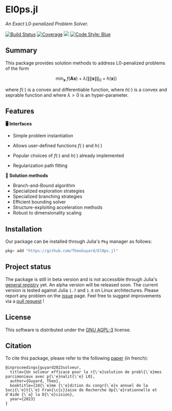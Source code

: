 # El0ps.jl

*An Exact L0-penalized Problem Solver.*

[![Build Status](https://github.com/TheoGuyard/El0ps.jl/workflows/CI/badge.svg)](https://github.com//TheoGuyard/El0ps.jl/actions)
[![Coverage](https://codecov.io/gh/TheoGuyard/El0ps.jl/branch/master/graph/badge.svg)](https://codecov.io/gh/TheoGuyard/El0ps.jl)
[![](https://img.shields.io/badge/docs-dev-blue.svg)](https://theoguyard.github.io/El0ps.jl/dev)
[![Code Style: Blue](https://img.shields.io/badge/code%20style-blue-4495d1.svg)](https://github.com/invenia/BlueStyle)

## Summary

This package provides solution methods to address L0-penalized problems of the form

$$\min_{\mathbf{x}} \ f(\mathbf{A}\mathbf{x}) + \lambda \big(\|\|\mathbf{x}\|\|_0 + h(\mathbf{x})\big)$$

where $f(\cdot)$ is a convex and differentiable function, where $h(\cdot)$ is a convex and seprable function and where $\lambda>0$ is an hyper-parameter.


## Features

**🖥 Interfaces**
* Simple problem instantiation
* Allows user-defined functions $f(\cdot)$ and $h(\cdot)$
* Popular choices of $f(\cdot)$ and $h(\cdot)$ already implemented

* Regularization path fitting
  
**🚀 Solution methods**
* Branch-and-Bound algorithm
* Specialized exploration strategies
* Specialized branching strategies
* Efficient bounding solver
* Structure-exploiting acceleration methods
* Robust to dimensionality scaling


## Installation

Our package can be installed through Julia's `Pkg` manager as follows:

```julia
pkg> add "https://github.com/TheoGuyard/El0ps.jl"
```

## Project status

The package is still in beta version and is not accessible through Julia's [general registry](https://github.com/JuliaRegistries/General) yet.
An alpha version will be released soon.
The current version is tested against Julia `1.7` and `1.8` on Linux architectures.
Please report any problem on the [issue](https://github.com/TheoGuyard/El0ps.jl/issues) page.
Feel free to suggest improvements via a [pull request](https://github.com/TheoGuyard/El0ps.jl/pulls) !

## License

This software is distributed under the [GNU AGPL-3](https://www.gnu.org/licenses/agpl-3.0.en.html) license.

## Citation

To cite this package, please refer to the following [paper](https://hal.science/hal-03960204/document) (in french):

```{bibtex}
@inproceedings{guyard2023solveur,
  title={Un solveur efficace pour la r{\'e}solution de probl{\`e}mes parcimonieux avec p{\'e}nalit{\'e} L0},
  author={Guyard, Theo},
  booktitle={24{\`e}me {\'e}dition du congr{\`e}s annuel de la Soci{\'e}t{\'e} Fran{\c{c}}aise de Recherche Op{\'e}rationnelle et d'Aide {\`a} la D{\'e}cision},
  year={2023}
}
```
